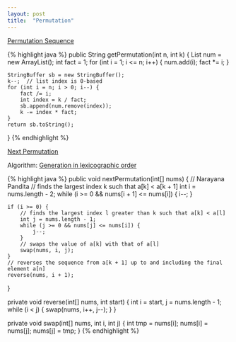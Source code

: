 ```yaml
---
layout: post
title:  "Permutation"
---
```

[Permutation Sequence][permutation-sequence]

{% highlight java %}
public String getPermutation(int n, int k) {
    List<Integer> num = new ArrayList<Integer>();
    int fact = 1;
    for (int i = 1; i <= n; i++) {
        num.add(i);
        fact *= i;
    }

    StringBuffer sb = new StringBuffer();
    k--;  // list index is 0-based
    for (int i = n; i > 0; i--) {
        fact /= i;
        int index = k / fact;
        sb.append(num.remove(index));
        k -= index * fact;
    }
    return sb.toString();
}
{% endhighlight %}

[Next Permutation][next-permutation]

Algorithm: [Generation in lexicographic order](https://en.wikipedia.org/wiki/Permutation#Generation_in_lexicographic_order)

{% highlight java %}
public void nextPermutation(int[] nums) {
    // Narayana Pandita
    // finds the largest index k such that a[k] < a[k + 1]
    int i = nums.length - 2;
    while (i >= 0 && nums[i + 1] <= nums[i]) {
        i--;
    }

    if (i >= 0) {
        // finds the largest index l greater than k such that a[k] < a[l]
        int j = nums.length - 1;
        while (j >= 0 && nums[j] <= nums[i]) {
            j--;
        }
        // swaps the value of a[k] with that of a[l]
        swap(nums, i, j);
    }
    // reverses the sequence from a[k + 1] up to and including the final element a[n]
    reverse(nums, i + 1);
}

private void reverse(int[] nums, int start) {
    int i = start, j = nums.length - 1;
    while (i < j) {
        swap(nums, i++, j--);
    }
}

private void swap(int[] nums, int i, int j) {
    int tmp = nums[i];
    nums[i] = nums[j];
    nums[j] = tmp;
}
{% endhighlight %}

[next-permutation]: https://leetcode.com/problems/next-permutation/
[permutation-sequence]: https://leetcode.com/problems/permutation-sequence/
